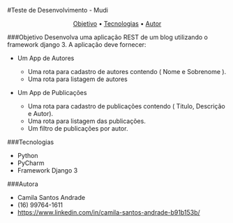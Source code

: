 #Teste de Desenvolvimento - Mudi

<p align="center">
 <a href="#objetivo">Objetivo</a> • 
 <a href="#tecnologias">Tecnologias</a> • 
 <a href="#autor">Autor</a>
</p>

###Objetivo
Desenvolva uma aplicação REST de um blog utilizando o framework django 3.
A aplicação deve fornecer: 

- Um App de Autores     
    - Uma rota para cadastro de autores contendo ( Nome e Sobrenome ).     
    - Uma rota para listagem de autores

- Um App de Publicações     
    - Uma rota para cadastro de publicações contendo ( Titulo, Descrição e Autor).     
    - Uma rota para listagem das publicações.     
    - Um filtro de publicações por autor.
    
###Tecnologias 
- Python
- PyCharm
- Framework Django 3

###Autora
- Camila Santos Andrade
- (16) 99764-1611
- https://www.linkedin.com/in/camila-santos-andrade-b91b153b/
